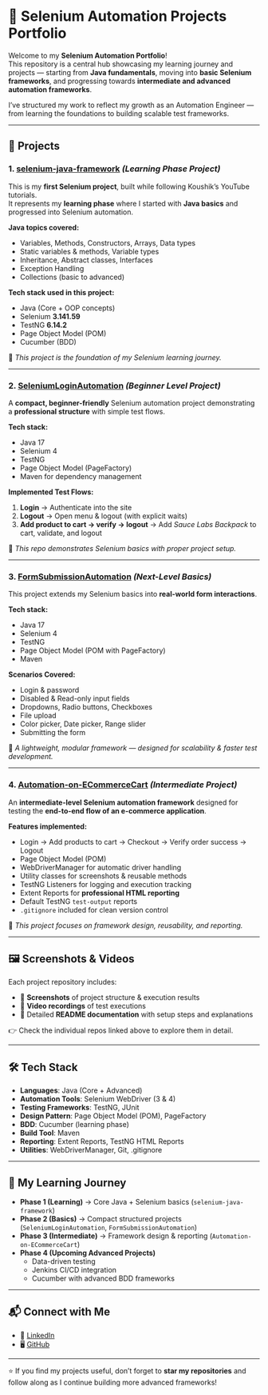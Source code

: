 # 🚀 Selenium Automation Projects Portfolio

Welcome to my **Selenium Automation Portfolio**!  
This repository is a central hub showcasing my learning journey and projects — starting from **Java fundamentals**, moving into **basic Selenium frameworks**, and progressing towards **intermediate and advanced automation frameworks**.  

I’ve structured my work to reflect my growth as an Automation Engineer — from learning the foundations to building scalable test frameworks.  

---

## 📌 Projects

### 1. [selenium-java-framework](https://github.com/AbarnaSelv/selenium-java-framework) _(Learning Phase Project)_
This is my **first Selenium project**, built while following Koushik’s YouTube tutorials.  
It represents my **learning phase** where I started with **Java basics** and progressed into Selenium automation.

**Java topics covered:**
- Variables, Methods, Constructors, Arrays, Data types  
- Static variables & methods, Variable types  
- Inheritance, Abstract classes, Interfaces  
- Exception Handling  
- Collections (basic to advanced)  

**Tech stack used in this project:**
- Java (Core + OOP concepts)  
- Selenium **3.141.59**  
- TestNG **6.14.2**  
- Page Object Model (POM)  
- Cucumber (BDD)  

📌 *This project is the foundation of my Selenium learning journey.*  

---

### 2. [SeleniumLoginAutomation](https://github.com/AbarnaSelv/SeleniumLoginAutomation) _(Beginner Level Project)_
A **compact, beginner-friendly** Selenium automation project demonstrating a **professional structure** with simple test flows.  

**Tech stack:**
- Java 17  
- Selenium 4  
- TestNG  
- Page Object Model (PageFactory)  
- Maven for dependency management  

**Implemented Test Flows:**
1. **Login** → Authenticate into the site  
2. **Logout** → Open menu & logout (with explicit waits)  
3. **Add product to cart → verify → logout** → Add *Sauce Labs Backpack* to cart, validate, and logout  

📌 *This repo demonstrates Selenium basics with proper project setup.*  

---

### 3. [FormSubmissionAutomation](https://github.com/AbarnaSelv/FormSubmissionAutomation) _(Next-Level Basics)_
This project extends my Selenium basics into **real-world form interactions**.  

**Tech stack:**
- Java 17  
- Selenium 4  
- TestNG  
- Page Object Model (POM with PageFactory)  
- Maven  

**Scenarios Covered:**
- Login & password  
- Disabled & Read-only input fields  
- Dropdowns, Radio buttons, Checkboxes  
- File upload  
- Color picker, Date picker, Range slider  
- Submitting the form  

📌 *A lightweight, modular framework — designed for scalability & faster test development.*  

---

### 4. [Automation-on-ECommerceCart](https://github.com/AbarnaSelv/Automation-on-ECommerceCart) _(Intermediate Project)_
An **intermediate-level Selenium automation framework** designed for testing the **end-to-end flow of an e-commerce application**.  

**Features implemented:**
- Login → Add products to cart → Checkout → Verify order success → Logout  
- Page Object Model (POM)  
- WebDriverManager for automatic driver handling  
- Utility classes for screenshots & reusable methods  
- TestNG Listeners for logging and execution tracking  
- Extent Reports for **professional HTML reporting**  
- Default TestNG `test-output` reports  
- `.gitignore` included for clean version control  

📌 *This project focuses on framework design, reusability, and reporting.*  

---

## 🖼️ Screenshots & Videos
Each project repository includes:
- 📸 **Screenshots** of project structure & execution results  
- 🎥 **Video recordings** of test executions  
- 📝 Detailed **README documentation** with setup steps and explanations  

👉 Check the individual repos linked above to explore them in detail.  

---

## 🛠️ Tech Stack
- **Languages**: Java (Core + Advanced)  
- **Automation Tools**: Selenium WebDriver (3 & 4)  
- **Testing Frameworks**: TestNG, JUnit  
- **Design Pattern**: Page Object Model (POM), PageFactory  
- **BDD**: Cucumber (learning phase)  
- **Build Tool**: Maven  
- **Reporting**: Extent Reports, TestNG HTML Reports  
- **Utilities**: WebDriverManager, Git, .gitignore  

---

## 🎯 My Learning Journey
- **Phase 1 (Learning)** → Core Java + Selenium basics (`selenium-java-framework`)  
- **Phase 2 (Basics)** → Compact structured projects (`SeleniumLoginAutomation`, `FormSubmissionAutomation`)  
- **Phase 3 (Intermediate)** → Framework design & reporting (`Automation-on-ECommerceCart`)  
- **Phase 4 (Upcoming Advanced Projects)**  
  - Data-driven testing  
  - Jenkins CI/CD integration  
  - Cucumber with advanced BDD frameworks  

---

## 📬 Connect with Me
- 💼 [LinkedIn](https://www.linkedin.com/in/abarna03/)  
- 🖥️ [GitHub](https://github.com/AbarnaSelv)  

---

⭐ If you find my projects useful, don’t forget to **star my repositories** and follow along as I continue building more advanced frameworks!
